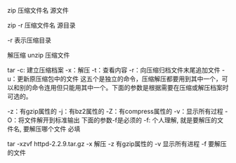 zip 压缩文件名 源文件

zip -r 压缩文件名 源目录

-r 表示压缩目录

解压缩 unzip 压缩文件

tar
-c: 建立压缩档案
-x：解压
-t：查看内容
-r：向压缩归档文件末尾追加文件
-u：更新原压缩包中的文件
这五个是独立的命令，压缩解压都要用到其中一个，可以和别的命令连用但只能用其中一个。下面的参数是根据需要在压缩或解压档案时可选的。

-z：有gzip属性的
-j：有bz2属性的
-Z：有compress属性的
-v：显示所有过程
-O：将文件解开到标准输出
下面的参数-f是必须的
-f: 个人理解, 就是要解压的文件名, 要解压哪个文件 必填

tar -xzvf httpd-2.2.9.tar.gz
 -x 解压
 -z 有gzip属性的
 -v 显示所有进程
 -f 要解压的文件
